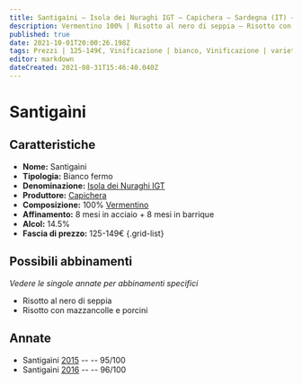 ```yaml
---
title: Santigaìni – Isola dei Nuraghi IGT – Capichera – Sardegna (IT) – 125-149€ – 5★
description: Vermentino 100% | Risotto al nero di seppia – Risotto con mazzancolle e porcini
published: true
date: 2021-10-01T20:00:26.198Z
tags: Prezzi | 125-149€, Vinificazione | bianco, Vinificazione | varietale, sardegna, risotto al nero di seppia, Vinificazione | fermo, Valutazioni | 5 stelle, vermentino, Risotto con mazzancolle e porcini
editor: markdown
dateCreated: 2021-08-31T15:46:40.040Z
---
```


# Santigaìni

## Caratteristiche
- **Nome:** Santigaìni 
- **Tipologia:** Bianco fermo
- **Denominazione:** [Isola dei Nuraghi IGT](/denominazioni/Italia/Sardegna/IGT/Isola-dei-Nuraghi)
- **Produttore:** [Capichera](/produttori/Italia/Sardegna/Capichera) 
- **Composizione:** 100% [Vermentino](/vitigni/Italia/vermentino)
- **Affinamento:** 8 mesi in acciaio + 8 mesi in barrique 
- **Alcol:** 14.5%
- **Fascia di prezzo:** 125-149€
{.grid-list}



## Possibili abbinamenti
*Vedere le singole annate per abbinamenti specifici*

- Risotto al nero di seppia
- Risotto con mazzancolle e porcini

## Annate
- Santigaìni [2015](vini/Italia/Sardegna/Capichera/Santigaini/2015) -- <span class="star-5"></span> -- 95/100
- Santigaìni [2016](vini/Italia/Sardegna/Capichera/Santigaini/2016) -- <span class="star-5"></span> -- 96/100


